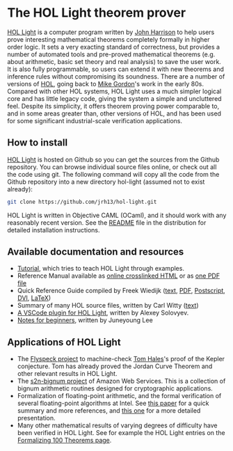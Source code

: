 # The HOL Light theorem prover

[HOL Light](https://github.com/jrh13/hol-light) is a computer program written
by [John Harrison](https://www.cl.cam.ac.uk/~jrh13/hol-light/) to help users
prove interesting mathematical theorems completely formally in higher order logic.
It sets a very exacting standard of correctness, but provides a
number of automated tools and pre-proved mathematical theorems (e.g. about
arithmetic, basic set theory and real analysis) to save the user work. It is
also fully programmable, so users can extend it with new theorems and inference
rules without compromising its soundness. There are a number of versions of
[HOL](http://www.cl.cam.ac.uk/Research/HVG/HOL/), going back to
[Mike Gordon](http://www.cl.cam.ac.uk/users/mjcg)'s work in the early 80s.
Compared with other HOL systems, HOL Light uses a much simpler logical core
and has little legacy code, giving the system a simple and uncluttered feel.
Despite its simplicity, it offers theorem proving power comparable to, and in
some areas greater than, other versions of HOL, and has been used for some
significant industrial-scale verification applications.


## How to install

[HOL Light](https://github.com/jrh13/hol-light) is hosted on Github so you can
get the sources from the Github repository. You can browse individual source
files online, or check out all the code using git. The following command will
copy all the code from the Github repository into a new directory hol-light
(assumed not to exist already):

```bash
git clone https://github.com/jrh13/hol-light.git
```

HOL Light is written in Objective CAML (OCaml), and it should work with any
reasonably recent version.
See the [README](https://github.com/jrh13/hol-light/blob/master/README) file
in the distribution for detailed installation instructions.


## Available documentation and resources

- [Tutorial](tutorial.pdf), which tries to teach HOL Light through examples.
- Reference Manual available as [online crosslinked HTML](references/HTML/reference.html) or
  as [one PDF file](references/reference.pdf)
- Quick Reference Guide compiled by Freek Wiedijk ([text](holchart/holchart.txt), [PDF](holchart/holchart.pdf), [Postscript](holchart/holchart.ps), [DVI](holchart/holchart.dvi), [LaTeX](holchart/holchart.teX))
- Summary of many HOL source files, written by Carl Witty ([text](summary.txt))
- [A VSCode plugin for HOL Light](https://github.com/monadius/vscode-hol-light), written by Alexey Solovyev.
- [Notes for beginners](https://github.com/aqjune/hol-light-materials/tree/main), written by Juneyoung Lee

## Applications of HOL Light

- The [Flyspeck project](https://github.com/flyspeck/flyspeck) to machine-check [Tom Hales](https://www.mathematics.pitt.edu/people/thomas-hales)'s proof of the Kepler conjecture.
Tom has already proved the Jordan Curve Theorem and other relevant results in HOL Light.
- The [s2n-bignum project](https://github.com/awslabs/s2n-bignum/) of Amazon Web Services. This is a collection of bignum arithmetic routines
designed for cryptographic applications.
- Formalization of floating-point arithmetic, and the formal verification of several floating-point algorithms at Intel.
See [this paper](http://www.cl.cam.ac.uk/~jrh13/papers/iday.html) for a quick summary and more references,
and [this one](http://www.cl.cam.ac.uk/~jrh13/papers/sfm.html) for a more detailed presentation.
- Many other mathematical results of varying degrees of difficulty have been verified in HOL Light.
See for example the HOL Light entries on the [Formalizing 100 Theorems page](https://www.cs.ru.nl/~freek/100/).

